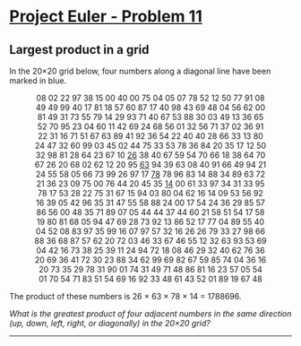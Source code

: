 [Project Euler - Problem 11](https://projecteuler.net/problem=11)
======

Largest product in a grid
------

In the 20×20 grid below, four numbers along a diagonal line have been marked in
blue.

<p align="center">
08 02 22 97 38 15 00 40    00     75     04     05     07 78 52 12 50 77 91 08 <br>
49 49 99 40 17 81 18 57    60     87     17     40     98 43 69 48 04 56 62 00 <br>
81 49 31 73 55 79 14 29    93     71     40     67     53 88 30 03 49 13 36 65 <br>
52 70 95 23 04 60 11 42    69     24     68     56     01 32 56 71 37 02 36 91 <br>
22 31 16 71 51 67 63 89    41     92     36     54     22 40 40 28 66 33 13 80 <br>
24 47 32 60 99 03 45 02    44     75     33     53     78 36 84 20 35 17 12 50 <br>
32 98 81 28 64 23 67 10 <a href="https://projecteuler.net/problem=11">26</a> 38 40 67 59 54 70 66 18 38 64 70 <br>
67 26 20 68 02 62 12 20 95 <a href="https://projecteuler.net/problem=11">63</a> 94 39 63 08 40 91 66 49 94 21 <br>
24 55 58 05 66 73 99 26 97 17 <a href="https://projecteuler.net/problem=11">78</a> 78 96 83 14 88 34 89 63 72 <br>
21 36 23 09 75 00 76 44 20 45 35 <a href="https://projecteuler.net/problem=11">14</a> 00 61 33 97 34 31 33 95 <br>
78 17 53 28 22 75 31 67    15     94     03     80     04 62 16 14 09 53 56 92 <br>
16 39 05 42 96 35 31 47    55     58     88     24     00 17 54 24 36 29 85 57 <br>
86 56 00 48 35 71 89 07    05     44     44     37     44 60 21 58 51 54 17 58 <br>
19 80 81 68 05 94 47 69    28     73     92     13     86 52 17 77 04 89 55 40 <br>
04 52 08 83 97 35 99 16    07     97     57     32     16 26 26 79 33 27 98 66 <br>
88 36 68 87 57 62 20 72    03     46     33     67     46 55 12 32 63 93 53 69 <br>
04 42 16 73 38 25 39 11    24     94     72     18     08 46 29 32 40 62 76 36 <br>
20 69 36 41 72 30 23 88    34     62     99     69     82 67 59 85 74 04 36 16 <br>
20 73 35 29 78 31 90 01    74     31     49     71     48 86 81 16 23 57 05 54 <br>
01 70 54 71 83 51 54 69    16     92     33     48     61 43 52 01 89 19 67 48 <br>
</p>

The product of these numbers is 26 × 63 × 78 × 14 = 1788696.

*What is the greatest product of four adjacent numbers in the same direction
(up, down, left, right, or diagonally) in the 20×20 grid?*

-----

